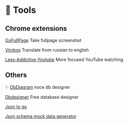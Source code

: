 # 🔭 Tools

## Chrome extensions
[GoFullPage](https://gofullpage.com/) Take fullpage screenshot

[Vimbox](https://chrome.google.com/webstore/detail/vimbox-переводчик-от-skye/heeikiohkfkolhmdodhcjdklofmhmmhn) Translate from russian to english

[Less-Addictive-Youtube](https://chrome.google.com/webstore/detail/less-addictive-youtube/olhmbgdbpfpkpejldoihajphhilpdnle) More focused YouTube watching

## Others
✨ [DbDiagram](https://dbdiagram.io/) noce db designer  

[Dbdesigner](https://app.dbdesigner.net/designer) Free database designer  

[Json to go](https://mholt.github.io/json-to-go/)  

[Json schema mock data generator](https://www.liquid-technologies.com/online-schema-to-json-converter)  
